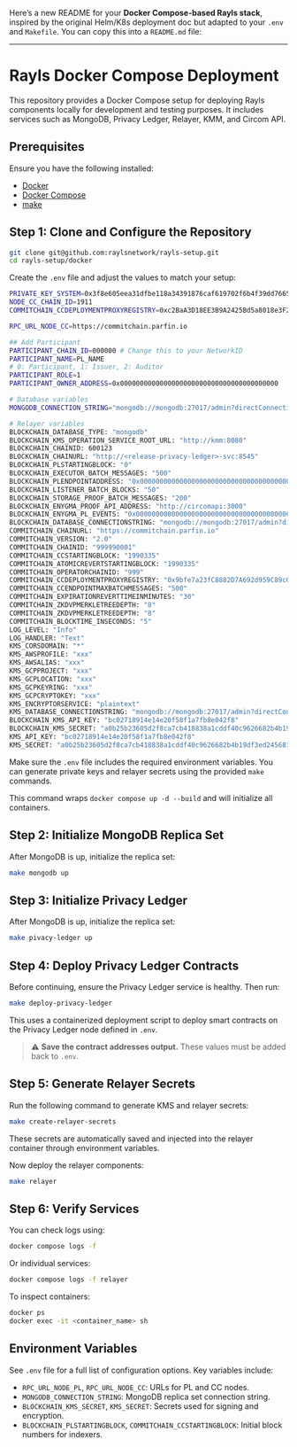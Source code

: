 Here’s a new README for your **Docker Compose-based Rayls stack**, inspired by the original Helm/K8s deployment doc but adapted to your `.env` and `Makefile`. You can copy this into a `README.md` file:

---

# Rayls Docker Compose Deployment

This repository provides a Docker Compose setup for deploying Rayls components locally for development and testing purposes. It includes services such as MongoDB, Privacy Ledger, Relayer, KMM, and Circom API.

## Prerequisites

Ensure you have the following installed:

* [Docker](https://www.docker.com/)
* [Docker Compose](https://docs.docker.com/compose/)
* [make](https://www.gnu.org/software/make/)

## Step 1: Clone and Configure the Repository

```bash
git clone git@github.com:raylsnetwork/rayls-setup.git
cd rayls-setup/docker
```

Create the `.env` file and adjust the values to match your setup:

```bash
PRIVATE_KEY_SYSTEM=0x3f8e605eea31dfbe118a34391876caf619702f6b4f39dd7665db4ca7609322cb
NODE_CC_CHAIN_ID=1911
COMMITCHAIN_CCDEPLOYMENTPROXYREGISTRY=0xc2BaA3D18EE3B9A2425Bd5a8018e3F2f1171cDd2

RPC_URL_NODE_CC=https://commitchain.parfin.io

## Add Participant
PARTICIPANT_CHAIN_ID=000000 # Change this to your NetworkID
PARTICIPANT_NAME=PL_NAME
# 0: Participant, 1: Issuer, 2: Auditor
PARTICIPANT_ROLE=1
PARTICIPANT_OWNER_ADDRESS=0x0000000000000000000000000000000000000000

# Database variables
MONGODB_CONNECTION_STRING="mongodb://mongodb:27017/admin?directConnection=true&replicaSet=rs0"

# Relayer variables
BLOCKCHAIN_DATABASE_TYPE: "mongodb"
BLOCKCHAIN_KMS_OPERATION_SERVICE_ROOT_URL: "http://kmm:8080"
BLOCKCHAIN_CHAINID: 600123
BLOCKCHAIN_CHAINURL: "http://<release-privacy-ledger>-svc:8545"
BLOCKCHAIN_PLSTARTINGBLOCK: "0"
BLOCKCHAIN_EXECUTOR_BATCH_MESSAGES: "500"
BLOCKCHAIN_PLENDPOINTADDRESS: "0x0000000000000000000000000000000000000000"
BLOCKCHAIN_LISTENER_BATCH_BLOCKS: "50"
BLOCKCHAIN_STORAGE_PROOF_BATCH_MESSAGES: "200"
BLOCKCHAIN_ENYGMA_PROOF_API_ADDRESS: "http://circomapi:3000"
BLOCKCHAIN_ENYGMA_PL_EVENTS: "0x0000000000000000000000000000000000000000"
BLOCKCHAIN_DATABASE_CONNECTIONSTRING: "mongodb://mongodb:27017/admin?directConnection=true&replicaSet=rs0"
COMMITCHAIN_CHAINURL: "https://commitchain.parfin.io"
COMMITCHAIN_VERSION: "2.0"
COMMITCHAIN_CHAINID: "999990001"
COMMITCHAIN_CCSTARTINGBLOCK: "1990335"
COMMITCHAIN_ATOMICREVERTSTARTINGBLOCK: "1990335"
COMMITCHAIN_OPERATORCHAINID: "999"
COMMITCHAIN_CCDEPLOYMENTPROXYREGISTRY: "0x9bfe7a23fC8882D7A692d959C89c0c2A7266bfED"
COMMITCHAIN_CCENDPOINTMAXBATCHMESSAGES: "500"
COMMITCHAIN_EXPIRATIONREVERTTIMEINMINUTES: "30"
COMMITCHAIN_ZKDVPMERKLETREEDEPTH: "8"
COMMITCHAIN_ZKDVPMERKLETREEDEPTH: "8"
COMMITCHAIN_BLOCKTIME_INSECONDS: "5"
LOG_LEVEL: "Info"
LOG_HANDLER: "Text"
KMS_CORSDOMAIN: "*"
KMS_AWSPROFILE: "xxx"
KMS_AWSALIAS: "xxx"
KMS_GCPPROJECT: "xxx"
KMS_GCPLOCATION: "xxx"
KMS_GCPKEYRING: "xxx"
KMS_GCPCRYPTOKEY: "xxx"
KMS_ENCRYPTORSERVICE: "plaintext"
KMS_DATABASE_CONNECTIONSTRING: "mongodb://mongodb:27017/admin?directConnection=true&replicaSet=rs0"
BLOCKCHAIN_KMS_API_KEY: "bc02718914e14e20f58f1a7fb8e042f8"
BLOCKCHAIN_KMS_SECRET: "a0b25b23605d2f8ca7cb418838a1cddf40c9626682b4b19df3ed245681cc6a5a"
KMS_API_KEY: "bc02718914e14e20f58f1a7fb8e042f8"
KMS_SECRET: "a0b25b23605d2f8ca7cb418838a1cddf40c9626682b4b19df3ed245681cc6a5a"
```

Make sure the `.env` file includes the required environment variables. You can generate private keys and relayer secrets using the provided `make` commands.

This command wraps `docker compose up -d --build` and will initialize all containers.

## Step 2: Initialize MongoDB Replica Set

After MongoDB is up, initialize the replica set:

```bash
make mongodb up
```

## Step 3: Initialize Privacy Ledger

After MongoDB is up, initialize the replica set:

```bash
make pivacy-ledger up
```

## Step 4: Deploy Privacy Ledger Contracts

Before continuing, ensure the Privacy Ledger service is healthy. Then run:

```bash
make deploy-privacy-ledger
```

This uses a containerized deployment script to deploy smart contracts on the Privacy Ledger node defined in `.env`.

> ⚠️ **Save the contract addresses output.** These values must be added back to `.env`.

## Step 5: Generate Relayer Secrets

Run the following command to generate KMS and relayer secrets:

```bash
make create-relayer-secrets
```

These secrets are automatically saved and injected into the relayer container through environment variables.

Now deploy the relayer components:

```bash
make relayer
```

## Step 6: Verify Services

You can check logs using:

```bash
docker compose logs -f
```

Or individual services:

```bash
docker compose logs -f relayer
```

To inspect containers:

```bash
docker ps
docker exec -it <container_name> sh
```

## Environment Variables

See `.env` file for a full list of configuration options. Key variables include:

* `RPC_URL_NODE_PL`, `RPC_URL_NODE_CC`: URLs for PL and CC nodes.
* `MONGODB_CONNECTION_STRING`: MongoDB replica set connection string.
* `BLOCKCHAIN_KMS_SECRET`, `KMS_SECRET`: Secrets used for signing and encryption.
* `BLOCKCHAIN_PLSTARTINGBLOCK`, `COMMITCHAIN_CCSTARTINGBLOCK`: Initial block numbers for indexers.
